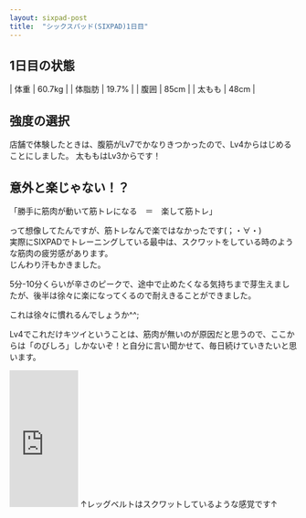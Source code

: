 ```yaml
---
layout: sixpad-post
title:  "シックスパッド(SIXPAD)1日目"
---
```


## 1日目の状態

| 体重   | 60.7kg |
| 体脂肪 | 19.7% |
| 腹囲 | 85cm |
| 太もも | 48cm |


## 強度の選択
店舗で体験したときは、腹筋がLv7でかなりきつかったので、Lv4からはじめることにしました。
太ももはLv3からです！


## 意外と楽じゃない！？

「勝手に筋肉が動いて筋トレになる　＝　楽して筋トレ」

って想像してたんですが、筋トレなんで楽ではなかったです(；・∀・)  
実際にSIXPADでトレーニングしている最中は、スクワットをしている時のような筋肉の疲労感があります。  
じんわり汗もかきました。

5分-10分くらいが辛さのピークで、途中で止めたくなる気持ちまで芽生えましたが、後半は徐々に楽になってくるので耐えきることができました。

これは徐々に慣れるんでしょうか^^;

Lv4でこれだけキツイということは、筋肉が無いのが原因だと思うので、ここからは「のびしろ」しかないぞ！と自分に言い聞かせて、毎日続けていきたいと思います。

<iframe style="width:120px;height:240px;" marginwidth="0" marginheight="0" scrolling="no" frameborder="0" src="https://rcm-fe.amazon-adsystem.com/e/cm?ref=qf_sp_asin_til&t=kbysta10f-22&m=amazon&o=9&p=8&l=as1&IS2=1&detail=1&asins=B06Y3X44HV&linkId=0e97d1cc751785eacabf679f6b76534c&bc1=000000&lt1=_blank&fc1=333333&lc1=0066c0&bg1=ffffff&f=ifr">
</iframe>
↑レッグベルトはスクワットしているような感覚です↑
